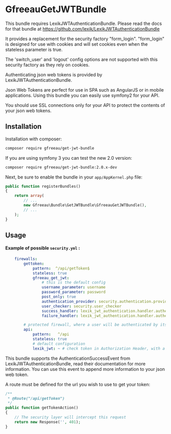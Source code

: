 GfreeauGetJWTBundle
===================

This bundle requires LexikJWTAuthenticationBundle. Please read the docs for that bundle at https://github.com/lexik/LexikJWTAuthenticationBundle

It provides a replacement for the security factory "form_login". "form_login" is designed for use with cookies and will set cookies even when the stateless parameter is true.

The 'switch_user' and 'logout' config options are not supported with this security factory as they rely on cookies.

Authenticating json web tokens is provided by LexikJWTAuthenticationBundle.

Json Web Tokens are perfect for use in SPA such as AngularJS or in mobile applications. Using this bundle you can easily use symfony2 for your API.

You should use SSL connections only for your API to protect the contents of your json web tokens.

Installation
------------

Installation with composer:

``` bash
composer require gfreeau/get-jwt-bundle
```

If you are using symfony 3 you can test the new 2.0 version:

``` bash
composer require gfreeau/get-jwt-bundle:2.0.x-dev
```

Next, be sure to enable the bundle in your `app/AppKernel.php` file:

``` php
public function registerBundles()
{
    return array(
        // ...
        new Gfreeau\Bundle\GetJWTBundle\GfreeauGetJWTBundle(),
        // ...
    );
}
```

Usage
-----

#### Example of possible `security.yml` :

``` yaml
    firewalls:
        gettoken:
            pattern:  ^/api/getToken$
            stateless: true
            gfreeau_get_jwt:
                # this is the default config
                username_parameter: username
                password_parameter: password
                post_only: true
                authentication_provider: security.authentication.provider.dao
                user_checker: security.user_checker 
                success_handler: lexik_jwt_authentication.handler.authentication_success
                failure_handler: lexik_jwt_authentication.handler.authentication_failure

        # protected firewall, where a user will be authenticated by its jwt token
        api:
            pattern:   ^/api
            stateless: true
            # default configuration
            lexik_jwt: ~ # check token in Authorization Header, with a value prefix of e:    bearer

```

This bundle supports the AuthenticationSuccessEvent from LexikJWTAuthenticationBundle, read their documentation for more information. You can use this event to append more information to your json web token.

A route must be defined for the url you wish to use to get your token:

```php
/**
 * @Route("/api/getToken")
 */
public function getTokenAction()
{
    // The security layer will intercept this request
    return new Response('', 401);
}
```
